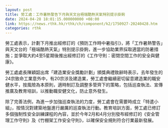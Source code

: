 ```yaml
---
layout: post
title: 勞工處：工作暑熱警告下月與天文台極端酷熱天氣特別提示掛鉤
date: 2024-04-28 18:01:15.000000000 +08:00
link: https://news.rthk.hk/rthk/ch/component/k2/1750927-20240428.htm
categories: rthk
---
```


勞工處表示，計劃下月推出經修訂的《預防工作時中暑指引》，將「工作暑熱警告」與天文台的「極端酷熱天氣」特別提示掛鉤，進一步協助業界採取適當的防暑措施；並爭取大約4至5星期後推出經修訂的《工作守則：密閉空間工作的安全與健康》。

勞工處處長陳穎韶出席「建造業安全獎勵計劃」頒獎典禮致辭時表示，去年發生的24宗致命工業意外中，有20宗涉及建造業，勞工處會繼續密切留意建造業的職安健水平，按風險為本原則，適時制訂及調整多管齊下的策略，包括巡查執法、宣傳推廣及教育培訓，以推動職安健文化，防止意外發生。

除了完善法例，為進一步加強巡查執法的力度，勞工處會在需要時成立「特遣小組」，按情況對建築地盤進行嚴厲的巡查執法行動。教育培訓方面，勞工處已修訂多個強制性安全訓練課程的內容，並於今年2月和4月分別發布經修訂的《安全管理工作守則》及《竹棚架工作安全守則》，以確保安全規則符合行業最新發展。
